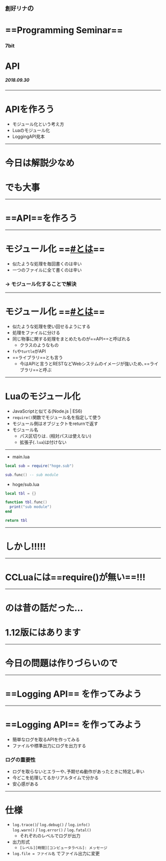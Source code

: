 <!-- $theme: gaia -->


## `創好リナ`の
# ==Programming Seminar==
### 7bit 
# API
##### 2018.09.30

---

# APIを作ろう
- モジュール化という考え方
- Luaのモジュール化
- LoggingAPI見本

---

# 今日は解説少なめ
# でも大事

---

# ==API==を作ろう

---

# モジュール化 ==<u>#とは</u>==
- 似たような処理を毎回書くのは辛い
- 一つのファイルに全て書くのは辛い

### -> モジュール化することで解決

---

# モジュール化 ==<u>#とは</u>==
- 似たような処理を使い回せるようにする
- 処理をファイルに分ける
- 同じ物事に関する処理をまとめたものが==API==と呼ばれる
  - クラスのようなもの
- `fs`や`turtle`がAPI
- ==ライブラリ==とも言う
  - 今はAPIと言うとRESTなどWebシステムのイメージが強いため､==ライブラリ==と呼ぶ

---

# Luaのモジュール化
- JavaScriptと似てる(Node.js | ES6)
- `require()`関数でモジュール名を指定して使う
- モジュール側はオブジェクトをreturnで返す
- モジュール名
  - パス区切りは`.` (相対パスは使えない)
  - 拡張子(`.lua`)は付けない
---

- main.lua
```lua
local sub = require("hoge.sub")

sub.func() -- sub module
```

- hoge/sub.lua
```lua
local tbl = {}

function tbl.func()
  print("sub module")
end

return tbl
```

---

# しかし!!!!!

---

# CCLuaには==require()が無い==!!!

---

# のは昔の話だった...
# 1.12版にはあります

---

# 今日の問題は作りづらいので

---
# ==Logging API== を作ってみよう

---

# ==Logging API== を作ってみよう
- 簡単なログを取るAPIを作ってみる
- ファイルや標準出力にログを出力する

### ログの重要性
- ログを取らないとエラーや､予期せぬ動作があったときに特定し辛い
- 今どこを処理してるかリアルタイムで分かる
- 安心感がある

---

# 仕様
- `log.trace()`/ `log.debug()` / `log.info()` <br> `log.warn()` / `log.error()` / `log.fatal()`
  - それぞれのレベルでログが出力
- 出力形式
  - `[レベル][時間][コンピュータラベル]: メッセージ`
- `log.file = ファイル名` でファイル出力に変更
